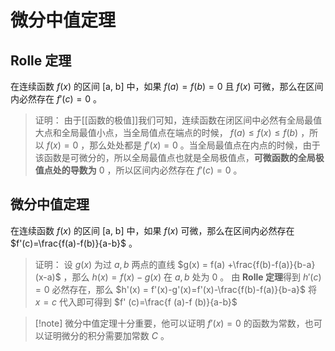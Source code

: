 # 微分中值定理

## Rolle 定理

在连续函数 $f(x)$ 的区间 [a, b] 中，如果 $f(a)=f(b)=0$ 且 $f(x)$ 可微，那么在区间内必然存在 $f'(c)=0$ 。
>证明：
>由于[[函数的极值]]我们可知，连续函数在闭区间中必然有全局最值大点和全局最值小点，当全局值点在端点的时候， $f(a) \leq f(x) \leq f(b)$ ，所以 $f(x)=0$ ，那么处处都是  $f'(x)=0$ 。当全局最值点在内点的时候，由于该函数是可微分的，所以全局最值点也就是全局极值点，**可微函数的全局极值点处的导数为** $0$ ，所以区间内必然存在 $f'(c)=0$ 。

## 微分中值定理

在连续函数 $f(x)$ 的区间 [a, b] 中，如果 $f(x)$ 可微，那么在区间内必然存在 $f'(c)=\frac{f(a)-f(b)}{a-b}$ 。
>证明：
>设 $g (x)$ 为过 $a,b$ 两点的直线 $g(x) = f(a) +\frac{f(b)-f(a)}{b-a}(x-a)$ ，那么 $h(x)=f(x)-g(x)$ 在 $a,b$ 处为 $0$ 。
>由 **Rolle 定理**得到 $h'(c)=0$ 必然存在，那么 $h'(x) = f'(x)-g'(x)=f'(x)-\frac{f(b)-f(a)}{b-a}$ 将 $x=c$ 代入即可得到 $f' (c)=\frac{f (a)-f (b)}{a-b}$

>[!note] 微分中值定理十分重要，他可以证明 $f'(x)=0$ 的函数为常数，也可以证明微分的积分需要加常数 $C$ 。
